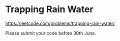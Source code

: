 # Trapping Rain Water
https://leetcode.com/problems/trapping-rain-water/

Please submit your code before 30th June.